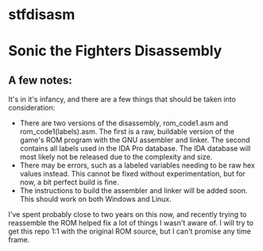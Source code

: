 # stfdisasm
# Sonic the Fighters Disassembly
## A few notes:
It's in it's infancy, and there are a few things that should be taken into consideration:

* There are two versions of the disassembly, rom_code1.asm and rom_code1(labels).asm. The first is a raw, buildable version of the game's ROM program with the GNU assembler and linker. The second contains all labels used in the IDA Pro database. The IDA database will most likely not be released due to the complexity and size.
* There may be errors, such as a labeled variables needing to be raw hex values instead. This cannot be fixed without experimentation, but for now, a bit perfect build is fine.
* The instructions to build the assembler and linker will be added soon. This should work on both Windows and Linux.

I've spent probably close to two years on this now, and recently trying to reassemble the ROM helped fix a lot of things I wasn't aware of. I will try to get this repo 1:1 with the original ROM source, but I can't promise any time frame.
